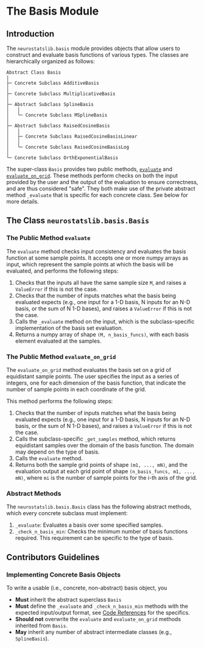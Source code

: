 # The Basis Module

## Introduction

The `neurostatslib.basis` module provides objects that allow users to construct and evaluate basis functions of various types. The classes are hierarchically organized as follows:

```
Abstract Class Basis
|
├─ Concrete Subclass AdditiveBasis
│
├─ Concrete Subclass MultiplicativeBasis
│
├─ Abstract Subclass SplineBasis
│   │
│   └─ Concrete Subclass MSplineBasis
│
├─ Abstract Subclass RaisedCosineBasis
│   │
│   ├─ Concrete Subclass RaisedCosineBasisLinear
│   │
│   └─ Concrete Subclass RaisedCosineBasisLog
│
└─ Concrete Subclass OrthExponentialBasis
```

The super-class `Basis` provides two public methods, [`evaluate`](#the-public-method-evaluate) and [`evaluate_on_grid`](#the-public-method-evaluate_on_grid). These methods perform checks on both the input provided by the user and the output of the evaluation to ensure correctness, and are thus considered "safe". They both make use of the private abstract method `_evaluate` that is specific for each concrete class. See below for more details.

## The Class `neurostatslib.basis.Basis`

### The Public Method `evaluate`

The `evaluate` method checks input consistency and evaluates the basis function at some sample points. It accepts one or more numpy arrays as input, which represent the sample points at which the basis will be evaluated, and performs the following steps:

1. Checks that the inputs all have the same sample size `M`, and raises a `ValueError` if this is not the case.
2. Checks that the number of inputs matches what the basis being evaluated expects (e.g., one input for a 1-D basis, N inputs for an N-D basis, or the sum of N 1-D bases), and raises a `ValueError` if this is not the case.
3. Calls the `_evaluate` method on the input, which is the subclass-specific implementation of the basis set evaluation.
4. Returns a numpy array of shape `(M, n_basis_funcs)`, with each basis element evaluated at the samples.

### The Public Method `evaluate_on_grid`

The `evaluate_on_grid` method evaluates the basis set on a grid of equidistant sample points. The user specifies the input as a series of integers, one for each dimension of the basis function, that indicate the number of sample points in each coordinate of the grid.

This method performs the following steps:

1. Checks that the number of inputs matches what the basis being evaluated expects (e.g., one input for a 1-D basis, N inputs for an N-D basis, or the sum of N 1-D bases), and raises a `ValueError` if this is not the case.
2. Calls the subclass-specific `_get_samples` method, which returns equidistant samples over the domain of the basis function. The domain may depend on the type of basis.
3. Calls the `evaluate` method.
4. Returns both the sample grid points of shape `(m1, ..., mN)`, and the evaluation output at each grid point of shape `(n_basis_funcs, m1, ..., mN)`, where `mi` is the number of sample points for the i-th axis of the grid.

### Abstract Methods

The `neurostatslib.basis.Basis` class has the following abstract methods, which every concrete subclass must implement:

1. `_evaluate`: Evaluates a basis over some specified samples.
2. `_check_n_basis_min`: Checks the minimum number of basis functions required. This requirement can be specific to the type of basis.

## Contributors Guidelines

### Implementing Concrete Basis Objects
To write a usable (i.e., concrete, non-abstract) basis object, you

- **Must** inherit the abstract superclass `Basis`
- **Must** define the `_evaluate` and `_check_n_basis_min` methods with the expected input/output format, see [Code References](../../reference/neurostatslib/basis/) for the specifics.
- **Should not** overwrite the `evaluate` and `evaluate_on_grid` methods inherited from `Basis`.
- **May** inherit any number of abstract intermediate classes (e.g., `SplineBasis`). 

